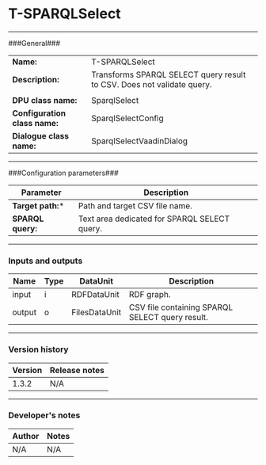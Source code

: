 # T-SPARQLSelect #
----------

###General###

|                              |                                                               |
|------------------------------|---------------------------------------------------------------|
|**Name:**                     |T-SPARQLSelect                                              |
|**Description:**              |Transforms SPARQL SELECT query result to CSV. Does not validate query. |
|                              |                                                               |
|**DPU class name:**           |SparqlSelect     | 
|**Configuration class name:** |SparqlSelectConfig                           |
|**Dialogue class name:**      |SparqlSelectVaadinDialog | 

***

###Configuration parameters###


|Parameter                        |Description                             |                                                        
|---------------------------------|----------------------------------------|
|**Target path:*** |Path and target CSV file name.  |
|**SPARQL query:**|Text area dedicated for SPARQL SELECT query.  | 

***

### Inputs and outputs ###

|Name                |Type       |DataUnit                         |Description                        |
|--------------------|-----------|---------------------------------|-----------------------------------|
|input  |i |RDFDataUnit  |RDF graph.  |
|output |o |FilesDataUnit  |CSV file containing SPARQL SELECT query result.  |

***

### Version history ###

|Version            |Release notes                                   |
|-------------------|------------------------------------------------|
|1.3.2              |N/A                                             |                                


***

### Developer's notes ###

|Author            |Notes                 |
|------------------|----------------------|
|N/A               |N/A                   | 

